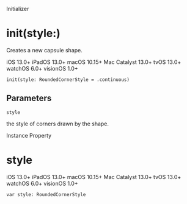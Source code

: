 Initializer

# init(style:)

Creates a new capsule shape.

iOS 13.0+  iPadOS 13.0+  macOS 10.15+  Mac Catalyst 13.0+  tvOS 13.0+  watchOS
6.0+  visionOS 1.0+

    
    
    init(style: RoundedCornerStyle = .continuous)

##  Parameters

`style`

    

the style of corners drawn by the shape.

Instance Property

# style

iOS 13.0+  iPadOS 13.0+  macOS 10.15+  Mac Catalyst 13.0+  tvOS 13.0+  watchOS
6.0+  visionOS 1.0+

    
    
    var style: RoundedCornerStyle

